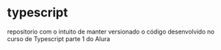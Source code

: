 # typescript
repositorio com o intuito de manter versionado o código desenvolvido no curso de Typescript parte 1 do Alura
